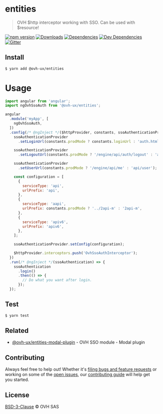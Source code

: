 # entities

> OVH $http interceptor working with SSO. Can be used with $resource!

[![npm version](https://badgen.net/npm/v/@ovh-ux/entities)](https://www.npmjs.com/package/@ovh-ux/entities) [![Downloads](https://badgen.net/npm/dt/@ovh-ux/entities)](https://npmjs.com/package/@ovh-ux/entities) [![Dependencies](https://badgen.net/david/dep/ovh/manager/packages/components/entities)](https://npmjs.com/package/@ovh-ux/entities?activeTab=dependencies) [![Dev Dependencies](https://badgen.net/david/dev/ovh/manager/packages/components/entities)](https://npmjs.com/package/@ovh-ux/entities?activeTab=dependencies) [![Gitter](https://badgen.net/badge/gitter/ovh-ux/blue?icon=gitter)](https://gitter.im/ovh/ux)

## Install

```sh
$ yarn add @ovh-ux/entities
```

# Usage

```js
import angular from 'angular';
import ngOvhSsoAuth from '@ovh-ux/entities';

angular
  .module('myApp', [
    ngOvhSsoAuth,
  ])
  .config(/* @ngInject */($httpProvider, constants, ssoAuthenticationProvider) => {
    ssoAuthenticationProvider
      .setLoginUrl(constants.prodMode ? constants.loginUrl : 'auth.html');

    ssoAuthenticationProvider
      .setLogoutUrl(constants.prodMode ? '/engine/api/auth/logout' : 'api/proxypass/auth/logout');

    ssoAuthenticationProvider
      .setUserUrl(constants.prodMode ? '/engine/api/me' : 'api/user');

    const configuration = [
      {
        serviceType: 'api',
        urlPrefix: 'api',
      },
      {
        serviceType: 'aapi',
        urlPrefix: constants.prodMode ? '../2api-m' : '2api-m',
      },
      {
        serviceType: 'apiv6',
        urlPrefix: 'apiv6',
      },
    ];

    ssoAuthenticationProvider.setConfig(configuration);

    $httpProvider.interceptors.push('OvhSsoAuthInterceptor');
  })
  .run(/* @ngInject */(ssoAuthentication) => {
    ssoAuthentication
      .login()
      .then(() => {
        // Do what you want after login.
      });
  });
```

## Test

```sh
$ yarn test
```

## Related

- [@ovh-ux/entities-modal-plugin](https://github.com/ovh/manager/tree/master/packages/components/entities-modal-plugin) - OVH SSO module - Modal plugin

## Contributing

Always feel free to help out! Whether it's [filing bugs and feature requests](https://github.com/ovh/manager/issues/new) or working on some of the [open issues](https://github.com/ovh/manager/issues), our [contributing guide](https://github.com/ovh/manager/blob/master/CONTRIBUTING.md) will help get you started.

## License

[BSD-3-Clause](LICENSE) © OVH SAS
